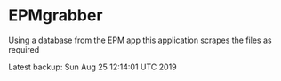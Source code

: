 # EPMgrabber
Using a database from the EPM app this application scrapes the files as required


Latest backup: Sun Aug 25 12:14:01 UTC 2019
